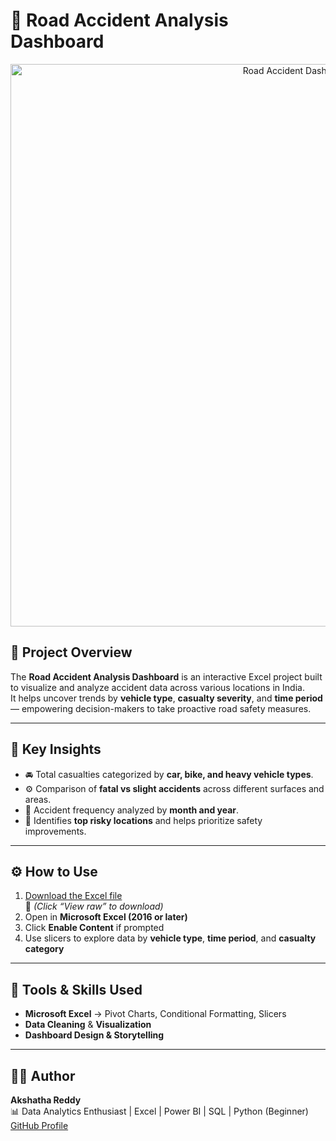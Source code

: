 # 🚗 Road Accident Analysis Dashboard  

<p align="center">
  <img src="Road Accident Dash board.png" alt="Road Accident Dashboard" width="900" />
</p>

## 🧭 Project Overview  
The **Road Accident Analysis Dashboard** is an interactive Excel project built to visualize and analyze accident data across various locations in India.  
It helps uncover trends by **vehicle type**, **casualty severity**, and **time period** — empowering decision-makers to take proactive road safety measures.  

---

## 🎯 Key Insights  
- 🚘 Total casualties categorized by **car, bike, and heavy vehicle types**.  
- ⚙️ Comparison of **fatal vs slight accidents** across different surfaces and areas.  
- 📅 Accident frequency analyzed by **month and year**.  
- 📍 Identifies **top risky locations** and helps prioritize safety improvements.  

---

## ⚙️ How to Use  
1. [Download the Excel file](Road%20Accident%20Dashboard.xlsx)  
   💾 *(Click “View raw” to download)*  
2. Open in **Microsoft Excel (2016 or later)**  
3. Click **Enable Content** if prompted  
4. Use slicers to explore data by **vehicle type**, **time period**, and **casualty category**  

---

## 🧩 Tools & Skills Used  
- **Microsoft Excel** → Pivot Charts, Conditional Formatting, Slicers  
- **Data Cleaning** & **Visualization**  
- **Dashboard Design & Storytelling**

---

## 👩‍💻 Author  
**Akshatha Reddy**  
📊 Data Analytics Enthusiast | Excel | Power BI | SQL | Python (Beginner)  
[GitHub Profile](https://github.com/Akshatha435)
